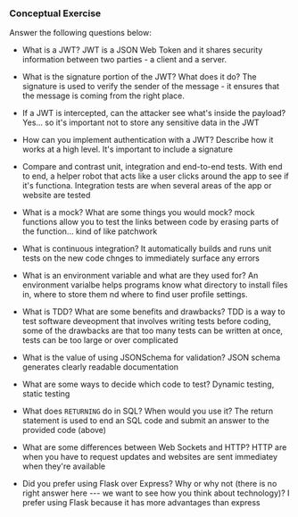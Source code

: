 ### Conceptual Exercise

Answer the following questions below:

- What is a JWT?
JWT is a JSON Web Token and it shares security information between two parties - a client and a server. 

- What is the signature portion of the JWT?  What does it do?
The signature is used to verify the sender of the message - it ensures that the message is coming from the right place. 

- If a JWT is intercepted, can the attacker see what's inside the payload?
Yes... so it's important not to store any sensitive data in the JWT 

- How can you implement authentication with a JWT?  Describe how it works at a high level.
It's important to include a signature 

- Compare and contrast unit, integration and end-to-end tests.
With end to end, a helper robot that acts like a user clicks around the app to see if it's functiona. Integration tests are when several areas of the app or website are tested 

- What is a mock? What are some things you would mock?
mock functions allow you to test the links between code by erasing parts of the function... kind of like patchwork 

- What is continuous integration?
It automatically builds and runs unit tests on the new code chnges to immediately surface any errors 

- What is an environment variable and what are they used for?
An environment varialbe helps programs know what directory to install files in, where to store them nd where to find user profile settings. 


- What is TDD? What are some benefits and drawbacks?
TDD is a way to test software deveopment that involves writing tests before coding, some of the drawbacks are that too many tests can be written at once, tests can be too large or over complicated

- What is the value of using JSONSchema for validation?
JSON schema generates clearly readable documentation 

- What are some ways to decide which code to test?
Dynamic testing, static testing


- What does `RETURNING` do in SQL? When would you use it?
The return statement is used to end an SQL code and submit an answer to the provided code (above)

- What are some differences between Web Sockets and HTTP?
HTTP are when you have to request updates and websites are sent immediatey when they're available 


- Did you prefer using Flask over Express? Why or why not (there is no right
  answer here --- we want to see how you think about technology)?
I prefer using Flask because it has more advantages than express 

